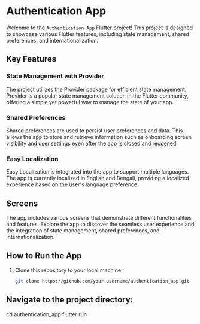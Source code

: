 # Authentication App

Welcome to the `Authentication App` Flutter project! This project is designed to showcase various Flutter features, including state management, shared preferences, and internationalization.

## Key Features

### State Management with Provider

The project utilizes the Provider package for efficient state management. Provider is a popular state management solution in the Flutter community, offering a simple yet powerful way to manage the state of your app.

### Shared Preferences

Shared preferences are used to persist user preferences and data. This allows the app to store and retrieve information such as onboarding screen visibility and user settings even after the app is closed and reopened.

### Easy Localization

Easy Localization is integrated into the app to support multiple languages. The app is currently localized in English and Bengali, providing a localized experience based on the user's language preference.

## Screens

The app includes various screens that demonstrate different functionalities and features. Explore the app to discover the seamless user experience and the integration of state management, shared preferences, and internationalization.

## How to Run the App

1. Clone this repository to your local machine:

   ```bash
   git clone https://github.com/your-username/authentication_app.git

## Navigate to the project directory:
cd authentication_app
flutter run